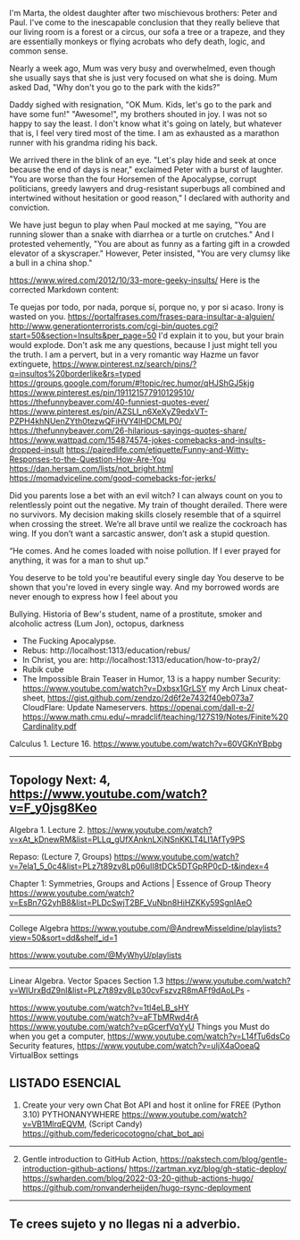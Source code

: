 I'm Marta, the oldest daughter after two mischievous brothers: Peter and Paul. I've come to the inescapable conclusion that they really believe that our living room is a forest or a circus, our sofa a tree or a trapeze, and they are essentially monkeys or flying acrobats who defy death, logic, and common sense.

Nearly a week ago, Mum was very busy and overwhelmed, even though she usually says that she is just very focused on what she is doing. Mum asked Dad, "Why don't you go to the park with the kids?"

Daddy sighed with resignation, "OK Mum. Kids, let's go to the park and have some fun!" "Awesome!", my brothers shouted in joy.  I was not so happy to say the least. I don't know what it's going on lately, but whatever that is, I feel very tired most of the time.
I am as exhausted as a marathon runner with his grandma riding his back.

We arrived there in the blink of an eye. "Let's play hide and seek at once because the end of days is near," exclaimed Peter with a burst of laughter. "You are worse than the four Horsemen of the Apocalypse, corrupt politicians, greedy lawyers and drug-resistant superbugs all combined and intertwined without hesitation or good reason," I declared with authority and conviction.

We have just begun to play when Paul mocked at me saying, "You are running slower than a snake with diarrhea or a turtle on crutches." And I protested vehemently, "You are about as funny as a farting gift in a crowded elevator of a skyscraper." However, Peter insisted, "You are very clumsy like a bull in a china shop."

https://www.wired.com/2012/10/33-more-geeky-insults/
Here is the corrected Markdown content:

Te quejas por todo, por nada, porque sí, porque no, y por si acaso.
Irony is wasted on you.
https://portalfrases.com/frases-para-insultar-a-alguien/
http://www.generationterrorists.com/cgi-bin/quotes.cgi?start=50&section=Insults&per_page=50
I'd explain it to you, but your brain would explode.
Don't ask me any questions, because I just might tell you the truth.
I am a pervert, but in a very romantic way
Hazme un favor extínguete, https://www.pinterest.nz/search/pins/?q=insultos%20borderlike&rs=typed
https://groups.google.com/forum/#!topic/rec.humor/qHJShGJ5kjg
https://www.pinterest.es/pin/191121577910129510/
https://thefunnybeaver.com/40-funniest-quotes-ever/
https://www.pinterest.es/pin/AZSLI_n6XeXyZ9edxVT-PZPH4khNUenZYth0tezwQFiHVY4lHDCMLP0/
https://thefunnybeaver.com/26-hilarious-sayings-quotes-share/
https://www.wattpad.com/154874574-jokes-comebacks-and-insults-dropped-insult
https://pairedlife.com/etiquette/Funny-and-Witty-Responses-to-the-Question-How-Are-You
https://dan.hersam.com/lists/not_bright.html
https://momadviceline.com/good-comebacks-for-jerks/


Did you parents lose a bet with an evil witch?
I can always count on you to relentlessly point out the negative.
My train of thought derailed. There were no survivors.
My decision making skills closely resemble that of a squirrel when crossing the street.
We’re all brave until we realize the cockroach has wing.
If you don’t want a sarcastic answer, don’t ask a stupid question.

“He comes. And he comes loaded with noise pollution. If I ever prayed for anything, it was for a man to shut up."

You deserve to be told you're beautiful every single day You deserve to be shown that you're loved in every single way. And my borrowed words are never enough to express how I feel about you

Bullying. Historia of Bew's student, name of a prostitute, smoker  and alcoholic actress (Lum Jon), octopus, darkness

* The Fucking Apocalypse.
* Rebus: http://localhost:1313/education/rebus/
* In Christ, you are: http://localhost:1313/education/how-to-pray2/
* Rubik cube
* The Impossible Brain Teaser in Humor, 13 is a happy number
Security: https://www.youtube.com/watch?v=Dxbsx1GrLSY
my Arch Linux cheat-sheet, https://gist.github.com/zendzo/2d6f2e7432f40eb073a7
CloudFlare: Update Nameservers.
https://openai.com/dall-e-2/
https://www.math.cmu.edu/~mradclif/teaching/127S19/Notes/Finite%20Cardinality.pdf

Calculus 1. Lecture 16.
https://www.youtube.com/watch?v=60VGKnYBpbg

----------------------------------------------------
Topology
Next: 4, https://www.youtube.com/watch?v=F_y0jsg8Keo 
----------------------------------------------------

Algebra 1. Lecture 2.
https://www.youtube.com/watch?v=xAt_kDnewRM&list=PLLq_gUfXAnknLXjNSnKKLT4LI1AfTy9PS

Repaso: (Lecture 7, Groups) https://www.youtube.com/watch?v=7ela1_5_0c4&list=PLz7t89zv8Lp06uII8tDCk5DTGpRP0cD-t&index=4

Chapter 1: Symmetries, Groups and Actions | Essence of Group Theory
https://www.youtube.com/watch?v=EsBn7G2yhB8&list=PLDcSwjT2BF_VuNbn8HiHZKKy59SgnIAeO

----------------------------------------------------
College Algebra
https://www.youtube.com/@AndrewMisseldine/playlists?view=50&sort=dd&shelf_id=1

https://www.youtube.com/@MyWhyU/playlists

----------------------------------------------------
Linear Algebra. Vector Spaces Section 1.3
https://www.youtube.com/watch?v=WIUrxBdZ9nI&list=PLz7t89zv8Lp30cvFszvzR8mAFf9dAoLPs -


https://www.youtube.com/watch?v=1tl4eLB_sHY
https://www.youtube.com/watch?v=aFTbMRwd4rA
https://www.youtube.com/watch?v=pGcerfVqYyU
Things you Must do when you get a computer, https://www.youtube.com/watch?v=L14fTu6dsCo
Security features, https://www.youtube.com/watch?v=uIjX4aOoeaQ
VirtualBox settings

LISTADO ESENCIAL
----------------------------------------------------------
1. Create your very own Chat Bot API and host it online for FREE (Python 3.10) PYTHONANYWHERE
https://www.youtube.com/watch?v=VB1MlrqEQVM, (Script Candy) https://github.com/federicocotogno/chat_bot_api
----------------------------------------------------------
2. Gentle introduction to GitHub Action, https://pakstech.com/blog/gentle-introduction-github-actions/
https://zartman.xyz/blog/gh-static-deploy/
https://swharden.com/blog/2022-03-20-github-actions-hugo/
https://github.com/ronvanderheijden/hugo-rsync-deployment
----------------------------------------------------------
Te crees sujeto y no llegas ni a adverbio.
----------------------------------------------------------
 

